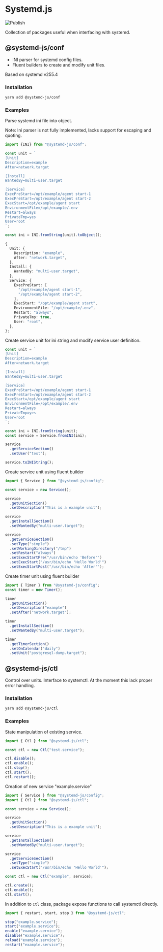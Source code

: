 # Systemd.js

![Publish](https://github.com/systemd-js/systemd/actions/workflows/publish.yaml/badge.svg)

Collection of packages useful when interfacing with systemd.

## @systemd-js/conf

- INI parser for systemd config files.
- Fluent builders to create and modify unit files.

Based on systemd v255.4

### Installation

```sh
yarn add @systemd-js/conf
```

### Examples

Parse systemd ini file into object.

Note: Ini parser is not fully implemented, lacks support for escaping and
quoting.

```ts
import {INI} from "@systemd-js/conf";

const unit = `
[Unit]
Description=example
After=network.target

[Install]
WantedBy=multi-user.target

[Service]
ExecPreStart=/opt/example/agent start-1
ExecPreStart=/opt/example/agent start-2
ExecStart=/opt/example/agent start
EnvironmentFile=/opt/example/.env
Restart=always
PrivateTmp=yes
User=root
`;

const ini = INI.fromString(unit).toObject();

{
  Unit: {
    Description: "example",
    After: "network.target",
  },
  Install: {
    WantedBy: "multi-user.target",
  },
  Service: {
    ExecPreStart: [
      "/opt/example/agent start-1",
      "/opt/example/agent start-2",
    ],
    ExecStart: "/opt/example/agent start",
    EnvironmentFile: "/opt/example/.env",
    Restart: "always",
    PrivateTmp: true,
    User: "root",
  },
};
```

Create service unit for ini string and modify service user definition.

```ts
const unit = `
[Unit]
Description=example
After=network.target

[Install]
WantedBy=multi-user.target

[Service]
ExecPreStart=/opt/example/agent start-1
ExecPreStart=/opt/example/agent start-2
ExecStart=/opt/example/agent start
EnvironmentFile=/opt/example/.env
Restart=always
PrivateTmp=yes
User=root
`;

const ini = INI.fromString(unit);
const service = Service.fromINI(ini);

service
  .getServiceSection()
  .setUser("test");

service.toINIString();
```

Create service unit using fluent builder

```ts
import { Service } from "@systemd-js/config";

const service = new Service();

service
  .getUnitSection()
  .setDescription("This is a example unit");

service
  .getInstallSection()
  .setWantedBy("multi-user.target");

service
  .getServiceSection()
  .setType("simple")
  .setWorkingDirectory("/tmp")
  .setRestart("always")
  .setExecStartPre("/usr/bin/echo 'Before'")
  .setExecStart("/usr/bin/echo 'Hello World'")
  .setExecStartPost("/usr/bin/echo 'After'");
```

Create timer unit using fluent builder

```ts
import { Timer } from "@systemd-js/config";
const timer = new Timer();

timer
  .getUnitSection()
  .setDescription("example")
  .setAfter("network.target");

timer
  .getInstallSection()
  .setWantedBy("multi-user.target");

timer
  .getTimerSection()
  .setOnCalendar("daily")
  .setUnit("postgresql-dump.target");
```

## @systemd-js/ctl

Control over units. Interface to systemctl. At the moment this lack proper error
handling.

### Installation

```sh
yarn add @systemd-js/ctl
```

### Examples

State manipulation of existing service.

```ts
import { Ctl } from "@systemd-js/ctl";

const ctl = new Ctl("test.service");

ctl.disable();
ctl.enable();
ctl.stop();
ctl.start();
ctl.restart();
```

Creation of new service "example.service"

```ts
import { Service } from "@systemd-js/config";
import { Ctl } from "@systemd-js/ctl";

const service = new Service();

service
  .getUnitSection()
  .setDescription("This is a example unit");

service
  .getInstallSection()
  .setWantedBy("multi-user.target");

service
  .getServiceSection()
  .setType("simple")
  .setExecStart("/usr/bin/echo 'Hello World'");

const ctl = new Ctl("example", service);

ctl.create();
ctl.enable();
ctl.start();
```

In addition to `Ctl` class, package expose functions to call systemctl directly.

```ts
import { restart, start, stop } from "@systemd-js/ctl";

stop("example.service");
start("example.service");
enable("example.service");
disable("example.service");
reload("example.service");
restart("example.service");
```
